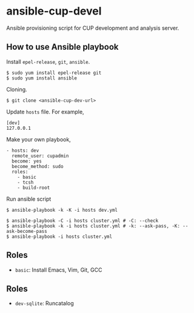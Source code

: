 # ansible-cup-devel

Ansible provisioning script for CUP development and analysis server.

## How to use Ansible playbook

Install `epel-release`, `git`, `ansible`.

```
$ sudo yum install epel-release git
$ sudo yum install ansible
```

Cloning.

```
$ git clone <ansible-cup-dev-url>
```

Update `hosts` file. For example,

```
[dev]
127.0.0.1
```

Make your own playbook,

```
- hosts: dev
  remote_user: cupadmin
  become: yes
  become_method: sudo
  roles:
    - basic
    - tcsh
    - build-root
```

Run ansible script

```
$ ansible-playbook -k -K -i hosts dev.yml
```

```
$ ansible-playbook -C -i hosts cluster.yml # -C: --check
$ ansible-playbook -k -i hosts cluster.yml # -k: --ask-pass, -K: --ask-become-pass
$ ansible-playbook -i hosts cluster.yml
```

## Roles

- `basic`: Install Emacs, Vim, Git, GCC

## Roles

- `dev-sqlite`: Runcatalog
